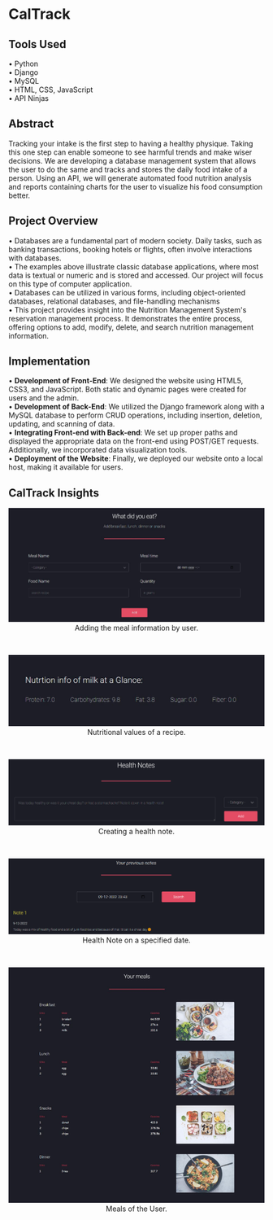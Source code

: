 # CalTrack

## Tools Used
• Python <br>
• Django <br>
• MySQL <br>
• HTML, CSS, JavaScript <br>
• API Ninjas <br>

## Abstract
Tracking your intake is the first step to having a healthy physique. Taking 
this one step can enable someone to see harmful trends and make wiser decisions. 
We are developing a database management system that allows the user to 
do the same and tracks and stores the daily food intake of a person. Using an 
API, we will generate automated food nutrition analysis and reports containing 
charts for the user to visualize his food consumption better.

## Project Overview
• Databases are a fundamental part of modern society. Daily tasks, such as banking transactions, booking hotels or flights, often involve interactions with databases. <br>
• The examples above illustrate classic database applications, where most data is textual or numeric and is stored and accessed. Our project will focus on this type of computer application. <br>
• Databases can be utilized in various forms, including object-oriented databases, relational databases, and file-handling mechanisms <br>
• This project provides insight into the Nutrition Management System's reservation management process. It demonstrates the entire process, offering options to add, modify, delete, and search nutrition management information. <br>

## Implementation

• **Development of Front-End**: We designed the website using HTML5, CSS3, and JavaScript. Both static and dynamic pages were created for users and the admin. <br>
• **Development of Back-End**: We utilized the Django framework along with a MySQL database to perform CRUD operations, including insertion, deletion, updating, and scanning of data. <br>
• **Integrating Front-end with Back-end**: We set up proper paths and displayed the appropriate data on the front-end using POST/GET requests. Additionally, we incorporated data visualization tools. <br>
• **Deployment of the Website**: Finally, we deployed our website onto a local host, making it available for users. <br>

## CalTrack Insights

<p align="center">   
  <img src="https://github.com/priyanshu1405/CalTrack/blob/main/imgs/image1.png" />
  <br>
  Adding the meal information by user.
</p>
<br>
<p align="center">   
  <img src="https://github.com/priyanshu1405/CalTrack/blob/main/imgs/image2.png" />
  <br>
  Nutritional values of a recipe.
</p>
<br>
<p align="center">   
  <img src="https://github.com/priyanshu1405/CalTrack/blob/main/imgs/image3.png" />
  <br>
  Creating a health note.
</p>
<br>
<p align="center">   
  <img src="https://github.com/priyanshu1405/CalTrack/blob/main/imgs/image4.png" />
  <br>
  Health Note on a specified date.
</p>
<br>
<p align="center">   
  <img src="https://github.com/priyanshu1405/CalTrack/blob/main/imgs/image5.png" />
  <br>
  Meals of the User.
</p>

